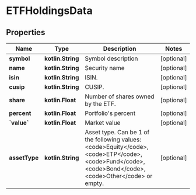 
# ETFHoldingsData

## Properties
Name | Type | Description | Notes
------------ | ------------- | ------------- | -------------
**symbol** | **kotlin.String** | Symbol description |  [optional]
**name** | **kotlin.String** | Security name |  [optional]
**isin** | **kotlin.String** | ISIN. |  [optional]
**cusip** | **kotlin.String** | CUSIP. |  [optional]
**share** | **kotlin.Float** | Number of shares owned by the ETF. |  [optional]
**percent** | **kotlin.Float** | Portfolio&#39;s percent |  [optional]
**&#x60;value&#x60;** | **kotlin.Float** | Market value |  [optional]
**assetType** | **kotlin.String** | Asset type. Can be 1 of the following values: &lt;code&gt;Equity&lt;/code&gt;, &lt;code&gt;ETP&lt;/code&gt;, &lt;code&gt;Fund&lt;/code&gt;, &lt;code&gt;Bond&lt;/code&gt;, &lt;code&gt;Other&lt;/code&gt; or empty. |  [optional]



